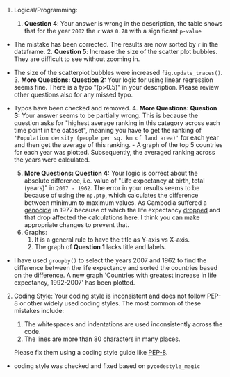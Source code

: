 1. Logical/Programming:

    1. **Question 4**: Your answer is wrong in the description, the table shows that for the year `2002` the `r` was `0.78` with a significant `p-value`                      
-  The mistake has been corrected. The results are now sorted by `r` in the dataframe. 
    2. **Question 5**: Increase the size of the scatter plot bubbles. They are difficult to see without zooming in.                                                                 
-  The size of the scatterplot bubbles were increased `fig.update_traces()`.
    3. **More Questions: Question 2:** Your logic for using linear regression seems fine. There is a typo "(p>0.5)" in your description. Please review other questions also for any missed typo.                                                                                                                                                                    
-  Typos have been checked and removed. 
    4. **More Questions: Question 3:** Your answer seems to be partially wrong. This is because the question asks for "highest average ranking in this category across each time point in the dataset", meaning you have to get the ranking of `'Population density (people per sq. km of land area)'` for each year and then get the average of this ranking.                                                                                                                                                                        - A graph of the top 5 countries for each year was plotted.  Subsequently, the averaged ranking across the years were calculated.
    
    5. **More Questions: Question 4:** Your logic is correct about the absolute difference, i.e. value of "Life expectancy at birth, total (years)" in `2007 - 1962`. The error in your results seems to be because of using the `np.ptp`, which calculates the difference between minimum to maximum values. As Cambodia suffered a [genocide](https://en.wikipedia.org/wiki/Cambodian_genocide) in 1977 because of which the life expectancy [dropped](https://ibb.co/wds7mDq) and that drop affected the calculations here.   I think you can make appropriate changes to prevent that.
    6. Graphs:
        1. It is a general rule to have the title as Y-axis vs X-axis.
        2. The graph of **Question 1** lacks title and labels.
- I have used `groupby()` to select the years 2007 and 1962 to find the difference between the life expectancy and sorted the countries based on the difference. A new graph 'Countries with greatest increase in life expectancy, 1992-2007' has been plotted.  
2. Coding Style: Your coding style is inconsistent and does not follow PEP-8 or other widely used coding styles.
    The most common of these mistakes include:
    1. The whitespaces and indentations are used inconsistently across the code.
    2. The lines are more than 80 characters in many places.

    Please fix them using a coding style guide like [PEP-8](https://peps.python.org/pep-0008/).
- coding style was checked and fixed based on `pycodestyle_magic`

